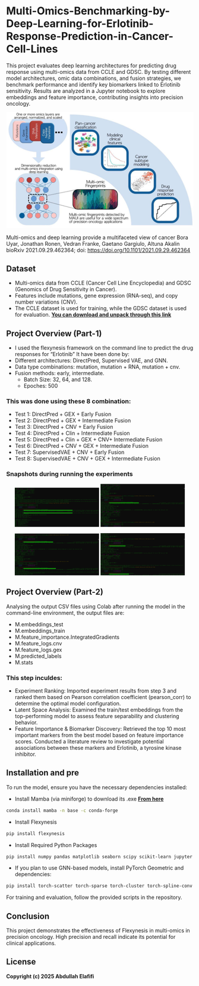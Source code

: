 # Multi-Omics-Benchmarking-by-Deep-Learning-for-Erlotinib-Response-Prediction-in-Cancer-Cell-Lines

This project evaluates deep learning architectures for predicting drug response using multi-omics data from CCLE and GDSC. By testing different model architectures, omic data combinations, and fusion strategies, we benchmark performance and identify key biomarkers linked to Erlotinib sensitivity. Results are analyzed in a Jupyter notebook to explore embeddings and feature importance, contributing insights into precision oncology.

<p align="center">
  <img src="0.jpg" alt="Multi-omics">
</p>

Multi-omics and deep learning provide a multifaceted view of cancer
Bora Uyar, Jonathan Ronen, Vedran Franke, Gaetano Gargiulo, Altuna Akalin
bioRxiv 2021.09.29.462364; doi: https://doi.org/10.1101/2021.09.29.462364

## Dataset
- Multi-omics data from CCLE (Cancer Cell Line Encyclopedia) and GDSC (Genomics of Drug Sensitivity in Cancer).
- Features include mutations, gene expression (RNA-seq), and copy number variations (CNV).
- The CCLE dataset is used for training, while the GDSC dataset is used for evaluation.
[**You can download and unpack through this link**](https://bimsbstatic.mdc-berlin.de/akalin/buyar/flexynesis-benchmark-datasets/ccle_vs_gdsc.tgz)

## Project Overview (Part-1)
- I used the flexynesis framework on the command line to predict the drug responses for “Erlotinib”
It have been done by: 
- Different architectures: DirectPred, Supervised VAE, and GNN.
- Data type combinations: mutation, mutation + RNA, mutation + cnv.
- Fusion methods: early, intermediate.
  - Batch Size: 32, 64, and 128.
  - Epoches: 500
### This was done using these 8 combination:
- Test 1: DirectPred + GEX + Early Fusion
- Test 2: DirectPred  + GEX + Intermediate Fusion
- Test 3: DirectPred + CNV  + Early Fusion
- Test 4: DirectPred + Clin + Intermediate Fusion
- Test 5: DirectPred + Clin + GEX + CNV+ Intermediate Fusion
- Test 6: DirectPred + CNV + GEX +  Intermediate Fusion
- Test 7: SupervisedVAE + CNV + Early Fusion
- Test 8: SupervisedVAE + CNV + GEX + Intermediate Fusion

### Snapshots during running the experiments
<p align="center">
  <img src="1.png" width="45%"> 
  <img src="2.png" width="45%">
</p>

<p align="center">
  <img src="3.png" width="45%"> 
  <img src="4.png" width="45%">
</p>

## Project Overview (Part-2)
Analysing the output CSV files using Colab after running the model in the command-line environment, the output files are:
- M.embeddings_test
- M.embeddings_train
- M.feature_importance.IntegratedGradients
- M.feature_logs.cnv
- M.feature_logs.gex
- M.predicted_labels
- M.stats

### This step inculdes:
- Experiment Ranking: Imported experiment results from step 3 and ranked them based on Pearson correlation coefficient (pearson_corr) to determine the optimal model configuration.
- Latent Space Analysis: Examined the train/test embeddings from the top-performing model to assess feature separability and clustering behavior.
- Feature Importance & Biomarker Discovery: Retrieved the top 10 most important markers from the best model based on feature importance scores. Conducted a literature review to investigate potential associations between these markers and Erlotinib, a tyrosine kinase inhibitor.


## Installation and pre
To run the model, ensure you have the necessary dependencies installed:
- Install Mamba (via miniforge) to download its .exe [**From here**](https://github.com/conda-forge/miniforge?tab=readme-ov-file)
```sh
conda install mamba -n base -c conda-forge
```
- Install Flexynesis
```sh
pip install flexynesis
```
-  Install Required Python Packages
```sh
pip install numpy pandas matplotlib seaborn scipy scikit-learn jupyter tqdm
```

-  If you plan to use GNN-based models, install PyTorch Geometric and dependencies:
```sh
pip install torch-scatter torch-sparse torch-cluster torch-spline-conv torch-geometric
```
For training and evaluation, follow the provided scripts in the repository.

## Conclusion
This project demonstrates the effectiveness of Flexynesis in multi-omics in precision oncology. High precision and recall indicate its potential for clinical applications.

## License
**Copyright (c) 2025 Abdullah Elafifi**

